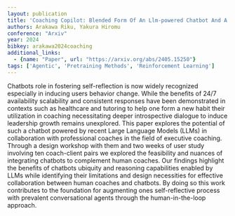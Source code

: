```yaml
---
layout: publication
title: 'Coaching Copilot: Blended Form Of An Llm-powered Chatbot And A Human Coach To Effectively Support Self-reflection For Leadership Growth'
authors: Arakawa Riku, Yakura Hiromu
conference: "Arxiv"
year: 2024
bibkey: arakawa2024coaching
additional_links:
  - {name: "Paper", url: "https://arxiv.org/abs/2405.15250"}
tags: ['Agentic', 'Pretraining Methods', 'Reinforcement Learning']
---
```

Chatbots role in fostering self-reflection is now widely recognized especially in inducing users behavior change. While the benefits of 24/7 availability scalability and consistent responses have been demonstrated in contexts such as healthcare and tutoring to help one form a new habit their utilization in coaching necessitating deeper introspective dialogue to induce leadership growth remains unexplored. This paper explores the potential of such a chatbot powered by recent Large Language Models (LLMs) in collaboration with professional coaches in the field of executive coaching. Through a design workshop with them and two weeks of user study involving ten coach-client pairs we explored the feasibility and nuances of integrating chatbots to complement human coaches. Our findings highlight the benefits of chatbots ubiquity and reasoning capabilities enabled by LLMs while identifying their limitations and design necessities for effective collaboration between human coaches and chatbots. By doing so this work contributes to the foundation for augmenting ones self-reflective process with prevalent conversational agents through the human-in-the-loop approach.
